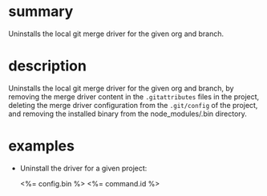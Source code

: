 # summary

Uninstalls the local git merge driver for the given org and branch.

# description

Uninstalls the local git merge driver for the given org and branch, by removing the merge driver content in the `.gitattributes` files in the project, deleting the merge driver configuration from the `.git/config` of the project, and removing the installed binary from the node_modules/.bin directory.

# examples

- Uninstall the driver for a given project:

  <%= config.bin %> <%= command.id %>
